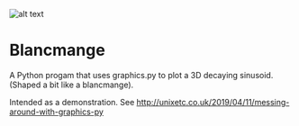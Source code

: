 ![alt text](http://unixetc.co.uk/wp-content/uploads/2019/04/blankmange-500x281.jpg)

# Blancmange
A Python progam that uses graphics.py to plot a 3D decaying sinusoid.  (Shaped a bit
like a blancmange).


Intended as a demonstration.  See http://unixetc.co.uk/2019/04/11/messing-around-with-graphics-py

 
